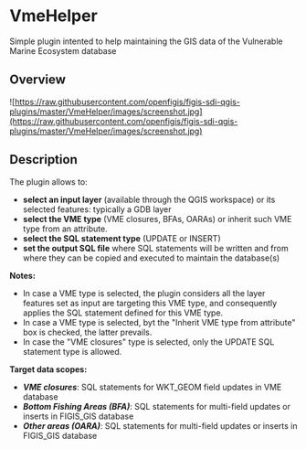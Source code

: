 # VmeHelper
Simple plugin intented to help maintaining the GIS data of the Vulnerable Marine Ecosystem database

## Overview

![https://raw.githubusercontent.com/openfigis/figis-sdi-qgis-plugins/master/VmeHelper/images/screenshot.jpg](https://raw.githubusercontent.com/openfigis/figis-sdi-qgis-plugins/master/VmeHelper/images/screenshot.jpg)

## Description

The plugin allows to:

* **select an input layer** (available through the QGIS workspace) or its selected features: typically a GDB layer
* **select the VME type** (VME closures, BFAs, OARAs) or inherit such VME type from an attribute.
* **select the SQL statement type** (UPDATE or INSERT)
* **set the output SQL file** where SQL statements will be written and from where they can be copied and executed to maintain the database(s)

**Notes:**

* In case a VME type is selected, the plugin considers all the layer features set as input are targeting this VME type, and consequently applies the SQL statement defined for this VME type.
* In case a VME type is selected, byt the "Inherit VME type from attribute" box is checked, the latter prevails.
* In case the "VME closures" type is selected, only the UPDATE SQL statement type is allowed.

**Target data scopes:**

* _**VME closures**_: SQL statements for WKT_GEOM field updates in VME database
* _**Bottom Fishing Areas (BFA)**_: SQL statements for multi-field updates or inserts in FIGIS_GIS database
* _**Other areas (OARA)**_: SQL statements for multi-field updates or inserts in FIGIS_GIS database
